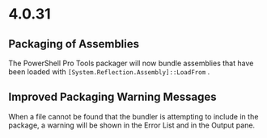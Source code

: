# 4.0.31

## Packaging of Assemblies 

The PowerShell Pro Tools packager will now bundle assemblies that have been loaded with `[System.Reflection.Assembly]::LoadFrom` . 

## Improved Packaging Warning Messages

When a file cannot be found that the bundler is attempting to include in the package, a warning will be shown in the  Error List and in the Output pane. 



